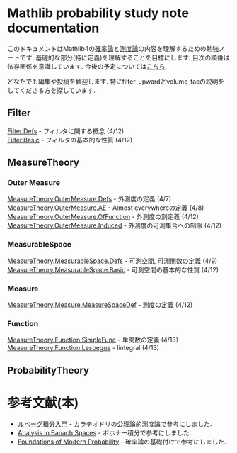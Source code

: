 Mathlib probability study note documentation
============================================

このドキュメントはMathlib4の[確率論](https://github.com/leanprover-community/mathlib4/tree/master/Mathlib/Probability)と[測度論](https://github.com/leanprover-community/mathlib4/tree/master/Mathlib/MeasureTheory)の内容を理解するための勉強ノートです. 基礎的な部分(特に定義)を理解することを目標にします. 目次の順番は依存関係を意識しています. 今後の予定については[こちら](plan.md).

どなたでも編集や投稿を歓迎します.
特にfilter_upwardとvolume_tacの説明をしてくださる方を探しています.

## Filter
[Filter.Defs](Filter/Defs.md) - フィルタに関する概念 (4/12)  
[Filter.Basic](Filter/Basic.md) - フィルタの基本的な性質 (4/12)

## MeasureTheory

### Outer Measure

[MeasureTheory.OuterMeasure.Defs](MeasureTheory/OuterMeasure/Defs.md) - 外測度の定義 (4/7)  
[MeasureTheory.OuterMeasure.AE](MeasureTheory/OuterMeasure/AE.md) - Almost everywhereの定義 (4/8)
[MeasureTheory.OuterMeasure.OfFunction](MeasureTheory/OuterMeasure/OfFunction.md) - 外測度の別定義 (4/12)
[MeasureTheory.OuterMeasure.Induced](MeasureTheory/OuterMeasure/Induced.md) - 外測度の可測集合への制限 (4/12)

### MeasurableSpace

[MeasureTheory.MeasurableSpace.Defs](MeasureTheory/MeasurableSpace/Defs.md) - 可測空間, 可測関数の定義 (4/9)  
[MeasureTheory.MeasurableSpace.Basic](MeasureTheory/MeasurableSpace/Basic.md) - 可測空間の基本的な性質 (4/12)

### Measure

[MeasureTheory.Measure.MeasureSpaceDef](MeasureTheory/Measure/MeasureSpaceDef.md) - 測度の定義 (4/12)

### Function

[MeasureTheory.Function.SimpleFunc](MeasureTheory/Function/SimpleFunc.md) - 単関数の定義 (4/13)  
[MeasureTheory.Function.Lesbegue](MeasureTheory/Measure/Lesbegue.md) - lintegral (4/13)

## ProbabilityTheory

# 参考文献(本)
- [ルベーグ積分入門](https://www.shokabo.co.jp/mybooks/ISBN978-4-7853-1304-3.html) - カラテオドリの公理論的測度論で参考にしました.
- [Analysis in Banach Spaces](https://link.springer.com/book/10.1007/978-3-319-48520-1) - ボホナー積分で参考にしました.
- [Foundations of Modern Probability](https://link.springer.com/book/10.1007/978-3-030-61871-1) - 確率論の基礎付けで参考にしました.